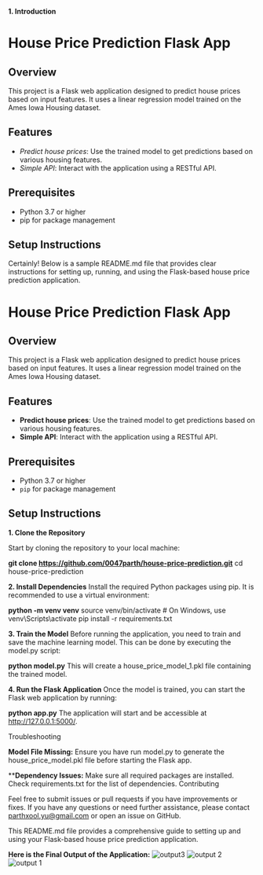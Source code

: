 
**1. Introduction**
# House Price Prediction Flask App

## Overview

This project is a Flask web application designed to predict house prices based on input features. It uses a linear regression model trained on the Ames Iowa Housing dataset.

## Features

- *Predict house prices*: Use the trained model to get predictions based on various housing features.
- *Simple API*: Interact with the application using a RESTful API.

## Prerequisites

- Python 3.7 or higher
- pip for package management

## Setup Instructions

Certainly! Below is a sample README.md file that provides clear instructions for setting up, running, and using the Flask-based house price prediction application.


# House Price Prediction Flask App

## Overview

This project is a Flask web application designed to predict house prices based on input features. It uses a linear regression model trained on the Ames Iowa Housing dataset.

## Features

- **Predict house prices**: Use the trained model to get predictions based on various housing features.
- **Simple API**: Interact with the application using a RESTful API.

## Prerequisites

- Python 3.7 or higher
- `pip` for package management

## Setup Instructions

**1. Clone the Repository**

Start by cloning the repository to your local machine:

**git clone https://github.com/0047parth/house-price-prediction.git**
cd house-price-prediction

**2. Install Dependencies**
Install the required Python packages using pip. It is recommended to use a virtual environment:

**python -m venv venv**
source venv/bin/activate  # On Windows, use venv\Scripts\activate
pip install -r requirements.txt

**3. Train the Model**
Before running the application, you need to train and save the machine learning model. This can be done by executing the model.py script:

**python model.py**
This will create a house_price_model_1.pkl file containing the trained model.

**4. Run the Flask Application**
Once the model is trained, you can start the Flask web application by running:

**python app.py**
The application will start and be accessible at http://127.0.0.1:5000/.

Troubleshooting

**Model File Missing:** Ensure you have run model.py to generate the house_price_model.pkl file before starting the Flask app.

****Dependency Issues:** Make sure all required packages are installed. Check requirements.txt for the list of dependencies.
Contributing

Feel free to submit issues or pull requests if you have improvements or fixes.
If you have any questions or need further assistance, please contact parthxool.yu@gmail.com or open an issue on GitHub.

This README.md file provides a comprehensive guide to setting up and using your Flask-based house price prediction application.

**Here is the Final Output of the Application:**
![output3](https://github.com/user-attachments/assets/53d15de1-3d85-45d7-b72d-4b06b31f3b2c)
![output 2](https://github.com/user-attachments/assets/921e6f2f-f163-486b-ab72-417d10d1f4e8)
![output 1](https://github.com/user-attachments/assets/6c70e90c-65fd-480d-a3b1-3eed0d952e61)
